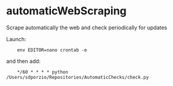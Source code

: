 # automaticWebScraping
Scrape automatically the web and check periodically for updates

Launch:

        env EDITOR=nano crontab -e

and then add:

        */60 * * * * python /Users/sdporzio/Repositories/AutomaticChecks/check.py
